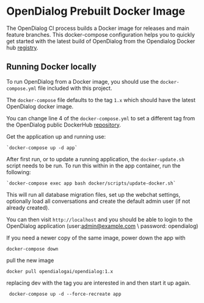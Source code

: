 # OpenDialog Prebuilt Docker Image

The OpenDialog CI process builds a Docker image for releases and main feature branches. This docker-compose configuration helps you to quickly get started with the latest build of OpenDialog from the Opendialog Docker hub [registry](https://hub.docker.com/repository/docker/opendialogai/opendialog).

## Running Docker locally

To run OpenDialog from a Docker image, you should use the `docker-compose.yml` file included with this project.

The `docker-compose` file defaults to the tag `1.x` which should have the latest OpenDialog docker image.

You can change line 4 of the `docker-compose.yml` to set a different tag from the OpenDialog public DockerHub [repository](https://hub.docker.com/repository/registry-1.docker.io/opendialogai/opendialog/tags).

Get the application up and running use: 

    `docker-compose up -d app`

After first run, or to update a running application, the `docker-update.sh` script needs to be run. To run this within in the app container, run the following:

    `docker-compose exec app bash docker/scripts/update-docker.sh`
    
This will run all database migration files, set up the webchat settings, optionally load all conversations and create the default admin user (if not already created).

You can then visit `http://localhost` and you should be able to login to the OpenDialog application (user:admin@example.com \ password: opendialog)

If you need a newer copy of the same image, power down the app with
 
 `docker-compose down`

pull the new image

`docker pull opendialogai/opendialog:1.x`

replacing dev with the tag you are interested in and then start it up again. 

` docker-compose up -d --force-recreate app`

    
